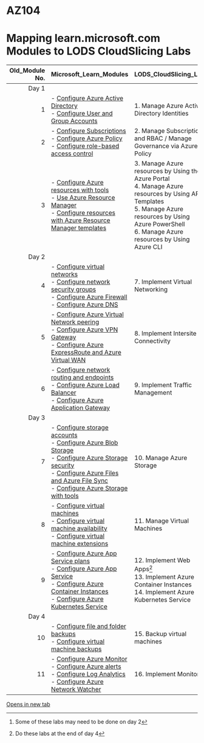 # AZ104
# Mapping learn.microsoft.com Modules to LODS CloudSlicing Labs


|Old_Module No.|Microsoft_Learn_Modules | LODS_CloudSlicing_Labs |Expected_Lab Duration |
|---:|---|---|---|
|Day 1|
|1|- [Configure Azure Active Directory](https://learn.microsoft.com/en-us/training/modules/configure-azure-active-directory/)<BR>- [Configure User and Group Accounts](https://learn.microsoft.com/en-us/training/modules/configure-user-group-accounts/)|1.	Manage Azure Active Directory Identities |1 Hour|
|2|- [Configure Subscriptions](https://learn.microsoft.com/en-us/training/modules/configure-subscriptions/)<br>- [Configure Azure Policy](https://learn.microsoft.com/en-us/training/modules/configure-azure-policy/)<br>- [Configure role-based access control](https://learn.microsoft.com/en-us/training/modules/configure-role-based-access-control/)|2.	Manage Subscriptions and RBAC / Manage Governance via Azure Policy |1 hour, 20 minutes|  
|3|- [Configure Azure resources with tools](https://learn.microsoft.com/en-us/training/modules/configure-azure-resources-tools/)<BR>- [Use Azure Resource Manager](https://learn.microsoft.com/en-us/training/modules/use-azure-resource-manager/)<BR>- [Configure resources with Azure Resource Manager templates](https://learn.microsoft.com/en-us/training/modules/configure-resources-arm-templates/)|3.	Manage Azure resources by Using the Azure Portal <br>4.	Manage Azure resources by Using ARM Templates <br>5.	Manage Azure resources by Using Azure PowerShell<br>6.	Manage Azure resources by Using Azure CLI|40 minutes[^1]<br>40 minutes<br>30 minutes<br>40 Minutes|
|Day 2|
|4|- [Configure virtual networks](https://learn.microsoft.com/en-us/training/modules/configure-virtual-networks/)<BR>- [Configure network security groups](https://learn.microsoft.com/en-us/training/modules/configure-network-security-groups/)<BR>- [Configure Azure Firewall](https://learn.microsoft.com/en-us/training/modules/configure-azure-firewall/)<BR>- [Configure Azure DNS](https://learn.microsoft.com/en-us/training/modules/configure-azure-dns/)|7.	Implement Virtual Networking|1 hour, 30 minutes|
|5|- [Configure Azure Virtual Network peering](https://learn.microsoft.com/en-us/training/modules/configure-vnet-peering/)<BR>- [Configure Azure VPN Gateway](https://learn.microsoft.com/en-us/training/modules/configure-vpn-gateway/)<BR>- [Configure Azure ExpressRoute and Azure Virtual WAN](https://learn.microsoft.com/en-us/training/modules/configure-expressroute-virtual-wan/)|8.	Implement Intersite Connectivity|1 hour|
|6|- [Configure network routing and endpoints](https://learn.microsoft.com/en-us/training/modules/configure-network-routing-endpoints/)<BR>- [Configure Azure Load Balancer](https://learn.microsoft.com/en-us/training/modules/configure-azure-load-balancer/)<BR>- [Configure Azure Application Gateway](https://learn.microsoft.com/en-us/training/modules/configure-azure-application-gateway/)|9.	Implement Traffic Management|1 Hour|
|Day 3|
|7|- [Configure storage accounts](https://learn.microsoft.com/en-us/training/modules/configure-storage-accounts/)<BR>- [Configure Azure Blob Storage](https://learn.microsoft.com/en-us/training/modules/configure-blob-storage/)<BR>- [Configure Azure Storage security](https://learn.microsoft.com/en-us/training/modules/configure-storage-security/)<BR>- [Configure Azure Files and Azure File Sync](https://learn.microsoft.com/en-us/training/modules/configure-azure-files-file-sync/)<BR>- [Configure Azure Storage with tools](https://learn.microsoft.com/en-us/training/modules/configure-storage-tools/)|10.	Manage Azure Storage|1 Hour|
|8|- [Configure virtual machines](https://learn.microsoft.com/en-us/training/modules/configure-virtual-machines/)<BR>- [Configure virtual machine availability](https://learn.microsoft.com/en-us/training/modules/configure-virtual-machine-availability/)<BR>- [Configure virtual machine extensions](https://learn.microsoft.com/en-us/training/modules/configure-virtual-machine-extensions/)|11.	Manage Virtual Machines|1 hour, 30 minutes|
|9|- [Configure Azure App Service plans](https://learn.microsoft.com/en-us/training/modules/configure-app-service-plans/)<BR>- [Configure Azure App Service](https://learn.microsoft.com/en-us/training/modules/configure-azure-app-services/)<BR>- [Configure Azure Container Instances](https://learn.microsoft.com/en-us/training/modules/configure-azure-container-instances/)<BR>- [Configure Azure Kubernetes Service](https://learn.microsoft.com/en-us/training/modules/configure-azure-kubernetes-service/)|12.	Implement Web Apps[^2]<br>13.	Implement Azure Container Instances<br>14.	Implement Azure Kubernetes Service|40 Minutes<br>40 Minutes<br>1 Hour|
|Day 4|
|10|- [Configure file and folder backups](https://learn.microsoft.com/en-us/training/modules/configure-file-folder-backups/)<BR>- [Configure virtual machine backups](https://learn.microsoft.com/en-us/training/modules/configure-virtual-machine-backups/)|15.	Backup virtual machines|1 Hour|
|11|- [Configure Azure Monitor](https://learn.microsoft.com/en-us/training/modules/configure-azure-monitor/)<BR>- [Configure Azure alerts](https://learn.microsoft.com/en-us/training/modules/configure-azure-alerts/)<BR>- [Configure Log Analytics](https://learn.microsoft.com/en-us/training/modules/configure-log-analytics/)<BR>- [Configure Azure Network Watcher](https://learn.microsoft.com/en-us/training/modules/configure-network-watcher/)|16.	Implement Monitoring|1 Hour|

[^1]: Some of these labs may need to be done on day 2  
[^2]: Do these labs at the end of day 4

  
<a href="google.com.au" target="_blank">Opens in new tab</a>  

